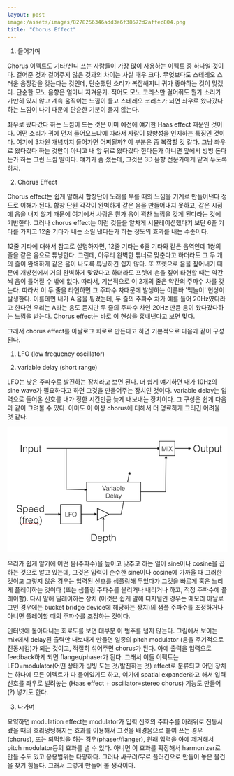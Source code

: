 ```yaml
---
layout: post
image:/assets/images/8278256346add3a6f38672d2affec804.png
title: "Chorus Effect"
---
```



1. 들어가며




Chorus 이펙트도 기타/신디 쓰는 사람들이 가장 많이 사용하는 이펙트 중 하나일 것이다. 걸어준 것과 걸어주지 않은 것과의 차이는 사실 매우 크다. 무엇보다도 스테레오 스러운 음장감을 갖는다는 것인데, 단순했던 소리가 복잡해지니 귀가 좋아하는 것이 맞겠다. 단순한 모노 음향은 얼마나 지겨운가. 적어도 모노 코러스만 걸어줘도 뭔가 소리가 가만히 있지 않고 계속 움직이는 느낌이 들고 스테레오 코러스가 되면 좌우로 왔다갔다 하는 느낌이 나기 때문에 단순한 기분이 들지 않는다. 




좌우로 왔다갔다 하는 느낌이 드는 것은 이미 예전에 얘기한 Haas effect 때문인 것이다. 어떤 소리가 귀에 먼저 들어오느냐에 따라서 사람이 방향성을 인지하는 특징인 것이다. 여기에 3차원 개념까지 들어가면 어찌될까? 이 부분은 좀 복잡할 것 같다. 그냥 좌우로 왔다갔다 하는 것만이 아니고 내 앞 뒤로 왔다갔다 한다든가 아니면 앞에서 빙빙 돈다든가 하는 그런 느낌 말이다. 얘기가 좀 샜는데, 그것은 3D 음향 전문가에게 맡겨 두도록 하자.




2. Chorus Effect




Chorus effect는 쉽게 말해서 합창단이 노래를 부를 때의 느낌을 기계로 만들어낸다 정도로 이해가 된다. 합창 단원 각각이 완벽하게 같은 음을 만들어내지 못하고, 같은 시점에 음을 내지 않기 때문에 여기에서 사람은 뭔가 음이 꽉찬 느낌을 갖게 된다라는 것에 기반한다. 그러나 chorus effect는 이런 것들을 알차게 시뮬레이션했다기 보단 6줄 기타를 가지고 12줄 기타가 내는 소릴 낸다든가 하는 정도의 효과를 내는 수준이다. 




12줄 기타에 대해서 참고로 설명하자면, 12줄 기타는 6줄 기타와 같은 음역인데 1쌍의 줄을 같은 음으로 튜닝한다. 그런데, 아무리 완벽한 튜너로 맞춘다고 하더라도 그 두 개의 줄이 완벽하게 같은 음이 나도록 튜닝하긴 쉽지 않다. 또 프렛으로 음을 짚어내기 때문에 개방현에서 거의 완벽하게 맞았다고 하더라도 프렛에 손을 짚어 타현할 때는 약간씩 음이 틀어질 수 밖에 없다. 따라서, 기본적으로 이 2개의 줄은 약간의 주파수 차를 갖는다. 따라서 이 두 줄을 타현하면 그 주파수 차때문에 발생하는 이른바 '맥놀이' 현상이 발생한다. 이를테면 내가 A 음을 튕겼는데, 두 줄의 주파수 차가 예를 들어 20Hz였다라고 한다면 우리는 A라는 음도 듣지만 두 줄의 주파수 차인 20Hz 만큼 음이 왔다갔다하는 느낌을 받는다. Chorus effect는 바로 이 현상을 흉내낸다고 보면 맞다.




그래서 chorus effect를 아날로그 회로로 만든다고 하면 기본적으로 다음과 같이 구성된다.




1) LFO (low frequency oscillator)

2) variable delay (short range)




LFO는 낮은 주파수로 발진하는 장치라고 보면 된다. 더 쉽게 얘기하면 내가 10Hz의 sine wave가 필요하다고 하면 그것을 만들어주는 장치인 것이다. variable delay는 입력으로 들어온 신호를 내가 정한 시간만큼 늦게 내보내는 장치이다. 그 구성은 쉽게 다음과 같이 그려볼 수 있다. 아마도 이 이상 chorus에 대해서 더 명료하게 그리긴 어려울 것 같다. 






![image](/assets/images/8278256346add3a6f38672d2affec804.png)










우리가 쉽게 알기에 어떤 음(주파수)을 높이고 낮추고 하는 일이 sine이나 cosine을 곱하는 것으로 알고 있는데, 그것은 입력이 순수한 sine이나 cosine에 가까울 때 그러한 것이고 그렇지 않은 경우는 입력된 신호를 샘플링해 두었다가 그것을 빠르게 혹은 느리게 플레이하는 것이다 (또는 샘플링 주파수를 올리거나 내리거나 하고, 적정 주파수에 플레이함). 다시 말해 딜레이하는 장치 (이것은 쉽게 말해 디지털인 경우는 메모리 아날로그인 경우에는 bucket bridge device에 해당하는 장치)의 샘플 주파수를 조정하거나 아니면 플레이할 때의 주파수를 조정하는 것이다. 




인터넷에 돌아다니는 회로도를 보면 대부분 이 범주를 넘지 않는다. 그림에서 보이는 mix에서 delay된 출력만 내보내게 만들면 일종의 pitch modulator (음을 주기적으로 진동시킴)가 되는 것이고, 적절히 섞어주면 chorus가 된다. 아예 출력을 입력으로 feedback하게 되면 flanger/phaser가 된다. 그래서 이들 이펙트는 LFO=modulator(어떤 상태가 빙빙 도는 것/발진하는 것) effect로 분류되고 어떤 장치는 하나에 모든 이펙트가 다 들어있기도 하고, 여기에 spatial expander라고 해서 입력 신호를 좌우로 벌려놓는 (Haas effect + oscillator=stereo chorus) 기능도 만들어(?) 넣기도 한다.




3. 나가며




요약하면 modulation effect는 modulator가 입력 신호의 주파수를 아래위로 진동시켰을 때의 흐리멍텅해지는 효과를 이용해서 그것을 배경음으로 붙여 쓰는 경우(chorus), 또는 되먹임을 하는 경우(phaser/flanger), 원래 입력을 아예 제거해서 pitch modulator등의 효과를 낼 수 있다. 아니면 이 효과를 확장해서 harmonizer로 만들 수도 있고 응용범위는 다양하다. 그러나 싸구려/무료 플러긴으로 만들어 놓은 물건을 찾기 힘들다. 그래서 그렇게 만들어 볼 생각이다.














